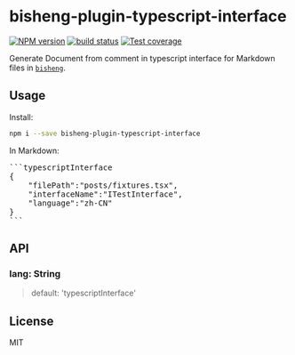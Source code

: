# bisheng-plugin-typescript-interface

[![NPM version][npm-image]][npm-url]
[![build status][travis-image]][travis-url]
[![Test coverage][codecov-image]][codecov-url]

[npm-image]: https://img.shields.io/npm/v/bisheng-plugin-typescript-interface.svg?style=flat-square
[npm-url]: https://npmjs.org/package/bisheng-plugin-typescript-interface
[travis-image]: https://img.shields.io/travis/yuquewebclipper/bisheng-plugin-typescript-interface.svg?style=flat-square
[travis-url]: https://travis-ci.org/yuquewebclipper/bisheng-plugin-typescript-interface
[codecov-image]: https://codecov.io/gh/yuquewebclipper/bisheng-plugin-typescript-interface/branch/master/graph/badge.svg
[codecov-url]: https://codecov.io/gh/yuquewebclipper/bisheng-plugin-typescript-interface

Generate Document from comment in typescript interface for Markdown files in [`bisheng`](https://github.com/benjycui/bisheng).

## Usage

Install:

```bash
npm i --save bisheng-plugin-typescript-interface
```

In Markdown:

<pre>
```typescriptInterface
{
    "filePath":"posts/fixtures.tsx",
    "interfaceName":"ITestInterface",
    "language":"zh-CN"
}
```
</pre>

## API

### lang: String

> default: 'typescriptInterface'

## License

MIT
